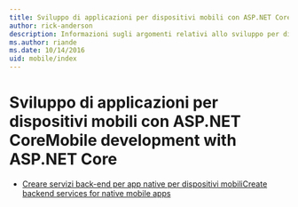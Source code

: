 ```yaml
---
title: Sviluppo di applicazioni per dispositivi mobili con ASP.NET Core
author: rick-anderson
description: Informazioni sugli argomenti relativi allo sviluppo per dispositivi mobile con ASP.NET Core.
ms.author: riande
ms.date: 10/14/2016
uid: mobile/index
---
```

# <a name="mobile-development-with-aspnet-core"></a><span data-ttu-id="686f0-103">Sviluppo di applicazioni per dispositivi mobili con ASP.NET Core</span><span class="sxs-lookup"><span data-stu-id="686f0-103">Mobile development with ASP.NET Core</span></span>

* [<span data-ttu-id="686f0-104">Creare servizi back-end per app native per dispositivi mobili</span><span class="sxs-lookup"><span data-stu-id="686f0-104">Create backend services for native mobile apps</span></span>](native-mobile-backend.md)
